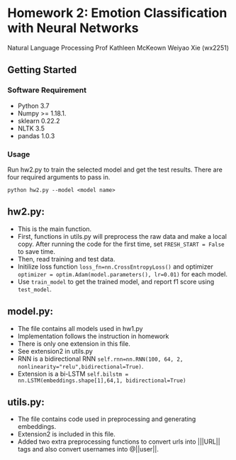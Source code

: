 # Homework 2: Emotion Classification with Neural Networks
Natural Language Processing
Prof Kathleen McKeown
Weiyao Xie (wx2251)

## Getting Started
### Software Requirement
- Python 3.7
- Numpy >= 1.18.1.
- sklearn 0.22.2
- NLTK 3.5
- pandas 1.0.3



### Usage
Run hw2.py to train the selected model and get the test results.
There are four required arguments to pass in.
```
python hw2.py --model <model name> 
```

## hw2.py: 
* This is the main function.
* First, functions in utils.py will preprocess the raw data and make a local copy. After running the code for the first time, set ```FRESH_START = False``` to save time.
* Then, read training and test data.
* Initilize loss function ```loss_fn=nn.CrossEntropyLoss()``` and optimizer ```optimizer = optim.Adam(model.parameters(), lr=0.01)``` for each model.
* Use ```train_model``` to get the trained model, and report f1 score using ```test_model```.

## model.py: 
* The file contains all models used in hw1.py
* Implementation follows the instruction in homework
* There is only one extension in this file.
* See extension2 in utils.py
* RNN is a bidirectional RNN ```self.rnn=nn.RNN(100, 64, 2, nonlinearity="relu",bidirectional=True)```.
* Extension is a bi-LSTM ```self.bilstm = nn.LSTM(embeddings.shape[1],64,1, bidirectional=True)```

## utils.py: 
* The file contains code used in preprocessing and generating embeddings.
* Extension2 is included in this file.
* Added two extra preprocessing functions to convert urls into |||URL|| tags and also convert usernames into @||user||.




